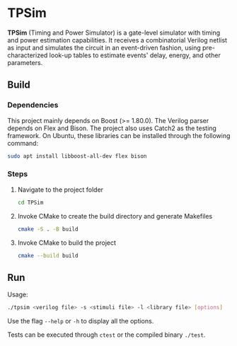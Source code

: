 # TPSim

**TPSim** (Timing and Power Simulator) is a gate-level simulator with timing and power estimation capabilities. It receives a combinatorial Verilog netlist as input and simulates the circuit in an event-driven fashion, using pre-characterized look-up tables to estimate events' delay, energy, and other parameters.

## Build

### Dependencies

This project mainly depends on Boost (>= 1.80.0). The Verilog parser depends on Flex and Bison. The project also uses Catch2 as the testing framework. On Ubuntu, these libraries can be installed through the following command:

```sh
sudo apt install libboost-all-dev flex bison
```

### Steps

1. Navigate to the project folder
    ```sh
    cd TPSim
    ```
2. Invoke CMake to create the build directory and generate Makefiles
    ```sh
    cmake -S . -B build
    ```
3. Invoke CMake to build the project
    ```sh
    cmake --build build
    ```

## Run

Usage:

```sh
./tpsim <verilog file> -s <stimuli file> -l <library file> [options]
```

Use the flag `--help` or `-h` to display all the options.

Tests can be executed through `ctest` or the compiled binary `./test`.